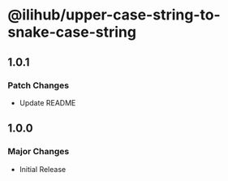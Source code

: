 # @ilihub/upper-case-string-to-snake-case-string

## 1.0.1

### Patch Changes

- Update README

## 1.0.0

### Major Changes

- Initial Release
